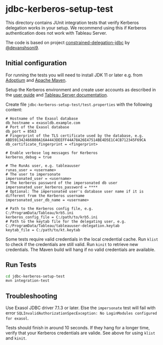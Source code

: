 # jdbc-kerberos-setup-test

This directory contains JUnit integration tests that verify Kerberos delegation works in your setup. We recommend using this if Kerberos authentication does not work with Tableau Server.

The code is based on project [constrained-delegation-jdbc](https://github.com/devanshsoni9/constrained-delegation-jdbc) by [@devanshsoni9](https://github.com/devanshsoni9).

## Initial configuration

For running the tests you will need to install JDK 11 or later e.g. from [Adoptium](https://adoptium.net/) and [Apache Maven](https://maven.apache.org/).

Setup the Kerberos environment and create user accounts as described in the [user guide](../doc/user_guide/user_guide.md) and [Tableau Server documentation](https://help.tableau.com/current/server/en-us/kerberos_delegation_jdbc.htm).

Create file `jdbc-kerberos-setup-test/test.properties` with the following content:

```properties
# Hostname of the Exasol database
db_hostname = exasoldb.example.com
# Port of the Exasol database
db_port = 8563
# Fingerprint of the TLS certificate used by the database, e.g. ABD591342466880A16A4443DEEFF44A78A26E47514BE4D5E1C4CB712345F69CA
db_certificate_fingerprint = <fingerprint>

# Enable verbose log messages for Kerberos
kerberos_debug = true

# The RunAs user, e.g. tableauuser
runas_user = <username>
# The user to impersonate
impersonated_user = <username>
# The kerberos password of the impersonated db user
impersonated_user_kerberos_password = ****
# Optional: The impersonated user's database user name if it is different from the Kerberos username
impersonated_user_db_name = <username>

# Path to the Kerberos config file, e.g. C:/ProgramData/Tableau/krb5.ini
kerberos_config_file = C:/path/to/krb5.ini
# Path to the keytab file for the delegating user, e.g. C:/ProgramData/Tableau/tableauuser-delegation.keytab
keytab_file = C:/path/to/kt.keytab
```

Some tests require valid credentials in the local credential cache. Run `klist` to check if the credentials are still valid. Run `kinit` to retrieve new credentials. The Maven build will hang if no valid credentials are available.

## Run Tests

```sh
cd jdbc-kerberos-setup-test
mvn integration-test
```

## Troubleshooting

Use Exasol JDBC driver 7.1.3 or later. Else the `impersonate` test will fail with error `SQLInvalidAuthorizationSpecException: No LoginModules configured for exasol`.

Tests should finish in around 10 seconds. If they hang for a longer time, verify that your Kerberos credentials are valide. See above for using `klist` and `kinit`.
